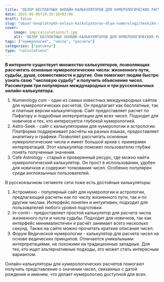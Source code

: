```yaml
---
title: "ОБЗОР БЕСПЛАТНЫХ ОНЛАЙН-КАЛЬКУЛЯТОРОВ ДЛЯ НУМЕРОЛОГИЧЕСКИХ РАСЧЕТОВ"
date: 2025-05-06T19:35:18+03:00
draft: false
slug: "obzor-besplatnykh-onlain-kalkulyatorov-dlya-numerologicheskikh-raschetov"
cover:
    image: img/calculations/7.jpg
    alt: 'ОБЗОР БЕСПЛАТНЫХ ОНЛАЙН-КАЛЬКУЛЯТОРОВ ДЛЯ НУМЕРОЛОГИЧЕСКИХ РАСЧЕТОВ'
tags: ["нумерология", "числа", "расчеты"]
categories: ["расчеты"]
type: "calculations"
---
```


**В интернете существует множество калькуляторов, позволяющих рассчитать основные нумерологические числа: жизненного пути, судьбы, души, совместимости и другие. Они помогают людям быстро узнать свою "числовую судьбу" и получить объяснение чисел. Рассмотрим три популярных международных и три русскоязычных онлайн-калькулятора.**

1.	Numerology.com - один из самых известных международных сайтов для нумерологических расчетов. Он предлагает как бесплатные, так и платные версии калькуляторов. Сайт предоставляет расчет по Пифагору и подробные интерпретации для всех чисел. Подходит для новичков и тех, кто интересуется глубокой нумерологией.
2.	Astro-Seek - сайт с калькуляторами для нумерологии и астрологии. Платформа поддерживает расчёты на разных языках, предоставляет аналитику и графики. Позволяет рассчитать основные нумерологические числа и имеет большой архив с примерами интерпретаций. Этот калькулятор поможет пользователю глубже понять полученные значения.
3.	Cafe Astrology - старый и проверенный ресурс, где можно найти нумерологический калькулятор. Он прост в использовании, удобен для новичков и содержит толкования чисел. Особенно популярен среди англоязычных пользователей.

В русскоязычном сегменте сети тоже есть достойные калькуляторы:
1.	Астроменю - популярный сайт для нумерологии и астрологии, предлагающий расчеты как по числу жизненного пути, так и по другим числам. Интерфейс понятен и интуитивен, подходит для пользователей любого уровня подготовки.
2.	In-contri - предоставляет простой калькулятор для расчета числа жизненного пути и числа судьбы. Подходит для новичков, так как интерфейс минималистичен и расчёт занимает всего несколько секунд. Также на сайте можно прочитать краткие описания чисел.
3.	Форум Ведической нумерологии - калькулятор для расчета чисел на основе ведических принципов. Отличается уникальными интерпретациями, не похожими на традиционные западные. Для тех, кто ищет альтернативные подходы, это может стать интересным вариантом.

Онлайн-калькуляторы для нумерологических расчетов помогают получить представление о значении чисел, связанных с датой рождения и именем, что делает нумерологию доступной для всех.

